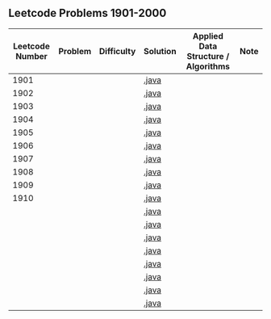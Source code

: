 ## Leetcode Problems 1901-2000

| Leetcode Number | Problem | Difficulty | Solution | Applied Data Structure / Algorithms | Note |
|---|---|---|---|---|---|
| 1901 | []() | | [.java](src/main/java/com.search2026.leetcode.problems/.java) | | | | |
| 1902 | []() | | [.java](src/main/java/com.search2026.leetcode.problems/.java) | | | | |
| 1903 | []() | | [.java](src/main/java/com.search2026.leetcode.problems/.java) | | | | |
| 1904 | []() | | [.java](src/main/java/com.search2026.leetcode.problems/.java) | | | | |
| 1905 | []() | | [.java](src/main/java/com.search2026.leetcode.problems/.java) | | | | |
| 1906 | []() | | [.java](src/main/java/com.search2026.leetcode.problems/.java) | | | | |
| 1907 | []() | | [.java](src/main/java/com.search2026.leetcode.problems/.java) | | | | |
| 1908 | []() | | [.java](src/main/java/com.search2026.leetcode.problems/.java) | | | | |
| 1909 | []() | | [.java](src/main/java/com.search2026.leetcode.problems/.java) | | | | |
| 1910 | []() | | [.java](src/main/java/com.search2026.leetcode.problems/.java) | | | | |
| | []() | | [.java](src/main/java/com.search2026.leetcode.problems/.java) | | | | |
| | []() | | [.java](src/main/java/com.search2026.leetcode.problems/.java) | | | | |
| | []() | | [.java](src/main/java/com.search2026.leetcode.problems/.java) | | | | |
| | []() | | [.java](src/main/java/com.search2026.leetcode.problems/.java) | | | | |
| | []() | | [.java](src/main/java/com.search2026.leetcode.problems/.java) | | | | |
| | []() | | [.java](src/main/java/com.search2026.leetcode.problems/.java) | | | | |
| | []() | | [.java](src/main/java/com.search2026.leetcode.problems/.java) | | | | |
| | []() | | [.java](src/main/java/com.search2026.leetcode.problems/.java) | | | | |
